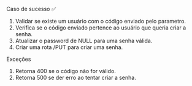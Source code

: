 Caso de sucesso ✅

1.  Validar se existe um usuário com o código enviado pelo parametro.
2.  Verifica se o código enviado pertence ao usuário que queria criar a senha.
3.  Atualizar o password de NULL para uma senha válida.
4.  Criar uma rota /PUT para criar uma senha.

Exceções

1.  Retorna 400 se o código não for válido.
2.  Retorna 500 se der erro ao tentar criar a senha.
